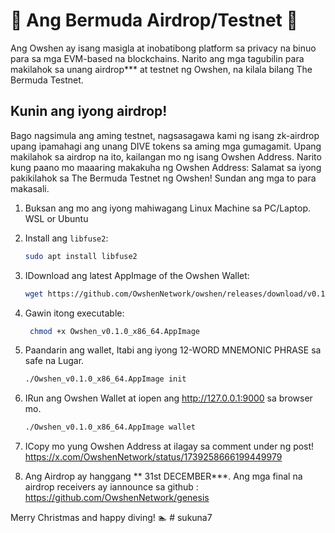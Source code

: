 # 🔺 Ang Bermuda Airdrop/Testnet 🔺

Ang Owshen ay isang masigla at inobatibong platform sa privacy na binuo para sa mga EVM-based na blockchains. Narito ang mga tagubilin para makilahok sa unang airdrop*** at testnet ng Owshen, na kilala bilang The Bermuda Testnet.

## Kunin ang iyong airdrop!

Bago nagsimula ang aming testnet, nagsasagawa kami ng isang zk-airdrop upang ipamahagi ang unang DIVE tokens sa aming mga gumagamit. Upang makilahok sa airdrop na ito, kailangan mo ng isang Owshen Address. Narito kung paano mo maaaring makakuha ng Owshen Address:
Salamat sa iyong pakikilahok sa The Bermuda Testnet ng Owshen!
Sundan ang mga to para makasali.

1. Buksan ang mo ang iyong mahiwagang Linux Machine sa PC/Laptop.
    WSL or Ubuntu

3. Install ang `libfuse2`:
    ```bash
    sudo apt install libfuse2
    ```
4. IDownload ang latest AppImage of the Owshen Wallet:
    ```bash
    wget https://github.com/OwshenNetwork/owshen/releases/download/v0.1.0/Owshen_v0.1.0_x86_64.AppImage
    ```
5. Gawin itong executable:
   ```bash
    chmod +x Owshen_v0.1.0_x86_64.AppImage
   ```
6. Paandarin ang wallet, Itabi ang iyong 12-WORD MNEMONIC PHRASE sa safe na Lugar.
    ```bash
    ./Owshen_v0.1.0_x86_64.AppImage init
    ```
7. IRun ang Owshen Wallet at iopen ang http://127.0.0.1:9000 sa browser mo.
    ```bash
    ./Owshen_v0.1.0_x86_64.AppImage wallet
    ```
8. ICopy mo yung Owshen Address at ilagay sa comment under ng post! https://x.com/OwshenNetwork/status/1739258666199449979
9. Ang Airdrop ay hanggang ** 31st DECEMBER***. 
Ang mga final na airdrop receivers ay iannounce sa github : https://github.com/OwshenNetwork/genesis
 
Merry Christmas and happy diving! :swimmer: # sukuna7
